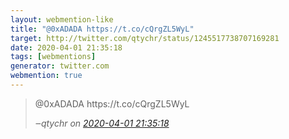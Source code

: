 ```yaml
---
layout: webmention-like
title: "@0xADADA https://t.co/cQrgZL5WyL"
target: http://twitter.com/qtychr/status/1245517738707169281
date: 2020-04-01 21:35:18
tags: [webmentions]
generator: twitter.com
webmention: true
---
```


<blockquote class="external-citation">
  <p>
    @0xADADA https://t.co/cQrgZL5WyL
  </p>
  <cite>‒<span class="p-author p-name">qtychr</span>
    on
    <a href="http://twitter.com/qtychr/status/1245517738707169281" rel="external nofollow" target="_blank">2020-04-01 21:35:18</a>
  </cite>
</blockquote>
